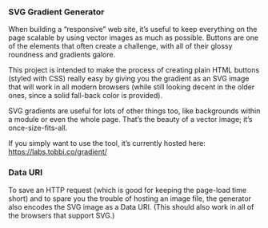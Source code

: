 ### SVG Gradient Generator

When building a “responsive” web site, it’s useful to keep everything on the
page scalable by using vector images as much as possible. Buttons are one of the
elements that often create a challenge, with all of their glossy roundness and
gradients galore.

This project is intended to make the process of creating plain HTML buttons
(styled with CSS) really easy by giving you the gradient as an SVG image that
will work in all modern browsers (while still looking decent in the older
ones, since a solid fall-back color is provided).

SVG gradients are useful for lots of other things too, like backgrounds within
a module or even the whole page. That’s the beauty of a vector image; it’s
once-size-fits-all.

If you simply want to use the tool, it’s currently hosted here:
https://labs.tobbi.co/gradient/

### Data URI

To save an HTTP request (which is good for keeping the page-load time short)
and to spare you the trouble of hosting an image file, the generator also
encodes the SVG image as a Data URI. (This should also work in all of the
browsers that support SVG.)
